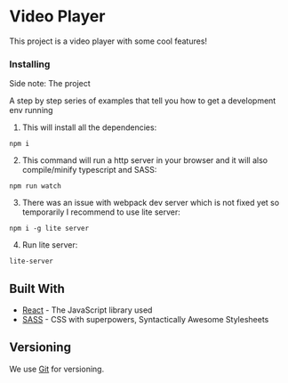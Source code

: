 # Video Player

This project is a video player with some cool features!

### Installing

Side note: The project 

A step by step series of examples that tell you how to get a development env running

1. This will install all the dependencies:

```
npm i
```

2. This command will run a http server in your browser and it will also compile/minify typescript and SASS:

```
npm run watch
```

3. There was an issue with webpack dev server which is not fixed yet so temporarily I recommend to use lite server:

```
npm i -g lite server
```

4. Run lite server:

```
lite-server
```

## Built With

* [React](https://reactjs.org/) - The JavaScript library used
* [SASS](sass-lang.com/) - CSS with superpowers, Syntactically Awesome Stylesheets

## Versioning

We use [Git](https://git-scm.com/) for versioning.

